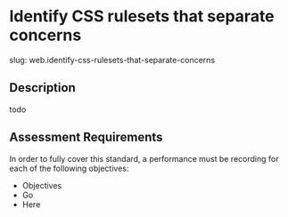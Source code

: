 # Identify CSS rulesets that separate concerns

slug: web.identify-css-rulesets-that-separate-concerns

## Description
todo

## Assessment Requirements
In order to fully cover this standard, a performance must be recording for each of the following objectives:

- Objectives
- Go
- Here